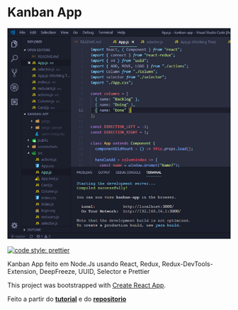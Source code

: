 # Kanban App

![Aplicação](screenshots/App.js.PNG "Arquivo App.js")

[![code style: prettier](https://img.shields.io/badge/code_style-prettier-ff69b4.svg?style=flat-square)](https://github.com/prettier/prettier)

Kanban App feito em Node.Js usando React, Redux, Redux-DevTools-Extension, DeepFreeze, UUID, Selector e Prettier

This project was bootstrapped with [Create React App](https://github.com/facebook/create-react-app).

Feito a partir do __[tutorial](https://www.youtube.com/playlist?list=PLj2oFNVaxfJ9ZFdc94wuQRWRezICLObvs)__
e do __[repositorio](https://github.com/joshribakoff/kanban-redux-flat-tutorial/tree/master/src)__